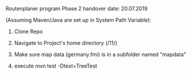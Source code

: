 Routenplaner program Phase 2 handover date: 20.07.2019

(Assuming Maven/Java are set up in System Path Variable):

1. Clone Repo

2. Navigate to Project's home directory (/11/)

3. Make sure map data (germany.fmi) is in a subfolder named "mapdata"

4. execute mvn test -Dtest=TreeTest
